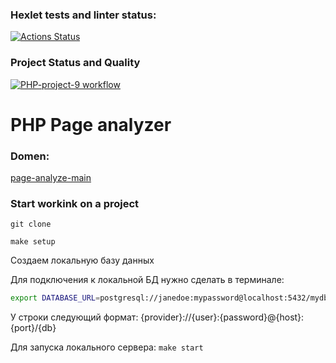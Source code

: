 ### Hexlet tests and linter status:
[![Actions Status](https://github.com/NikolayIz/php-project-9/actions/workflows/hexlet-check.yml/badge.svg)](https://github.com/NikolayIz/php-project-9/actions)
### Project Status and Quality
[![PHP-project-9 workflow](https://github.com/NikolayIz/php-project-9/actions/workflows/main.yml/badge.svg)](https://github.com/NikolayIz/php-project-9/actions/workflows/main.yml)

# PHP Page analyzer
### Domen:
[page-analyze-main](https://php-project-9-mq68.onrender.com/)


### Start workink on a project
`git clone`

`make setup`

Создаем локальную базу данных

Для подключения к локальной БД нужно сделать в терминале:

```bash
export DATABASE_URL=postgresql://janedoe:mypassword@localhost:5432/mydb
```
У строки следующий формат: {provider}://{user}:{password}@{host}:{port}/{db}

Для запуска локального сервера:
`make start`
